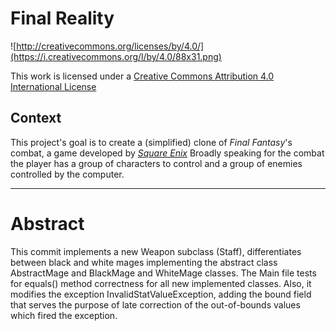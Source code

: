 Final Reality
=============

![http://creativecommons.org/licenses/by/4.0/](https://i.creativecommons.org/l/by/4.0/88x31.png)

This work is licensed under a 
[Creative Commons Attribution 4.0 International License](http://creativecommons.org/licenses/by/4.0/)

Context
-------

This project's goal is to create a (simplified) clone of _Final Fantasy_'s combat, a game developed
by [_Square Enix_](https://www.square-enix.com)
Broadly speaking for the combat the player has a group of characters to control and a group of 
enemies controlled by the computer.

---
# Abstract
This commit implements a new Weapon subclass (Staff), differentiates between black and white mages implementing the
abstract class AbstractMage and BlackMage and WhiteMage classes. The Main file tests for equals() method correctness
for all new implemented classes. Also, it modifies the exception InvalidStatValueException, adding the bound field that 
serves the purpose of late correction of the out-of-bounds values which fired the exception. 
